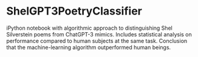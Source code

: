 # ShelGPT3PoetryClassifier
iPython notebook with algorithmic approach to distinguishing Shel Silverstein poems from ChatGPT-3 mimics. 
Includes statistical analysis on performance compared to human subjects at the same task.
Conclusion that the machine-learning algorithm outperformed human beings.


